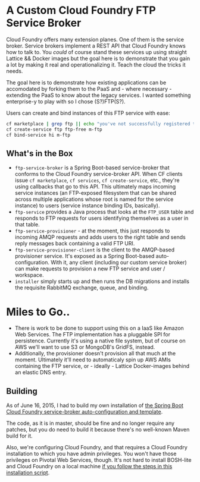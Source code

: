 # A Custom Cloud Foundry FTP Service Broker

Cloud Foundry offers many extension planes. One of them is the service broker. Service brokers implement a REST API that
Cloud Foundry knows how to talk to. You _could_ of course stand these services up using straight Lattice && Docker images
but the goal here is to demonstrate that you gain a lot by making it real and operationalizing it. Teach the cloud
the tricks it needs.

The goal here is to demonstrate how existing applications can be accomodated by forking them to the PaaS and - where necessary -
extending the PaaS to know about the legacy services. I wanted something enterprise-y to play with so I chose (S?)FTP(S?).

Users can create and bind instances of this FTP service with ease:

```sh
cf marketplace | grep ftp || echo "you've not successfully registered the FTP service with Cloud Foundry."
cf create-service ftp ftp-free m-ftp
cf bind-service hi m-ftp
```

## What's in the Box

 - `ftp-service-broker` is a Spring Boot-based service-broker that conforms to the Cloud Foundry service-broker API. When CF clients issue
    `cf marketplace`, `cf services`, `cf create-service`, etc., they're using callbacks that go to this API. This ultimately maps incoming
     service instances (an FTP-exposed filesystem that can be shared across multiple applications whose root is named for the service instance)
     to users (service instance binding IDs, basically).
 - `ftp-service` provides a Java process that looks at the  `FTP_USER` table and responds to FTP requests for users
    identifying themselves as a user in that table.
 - `ftp-service-provisioner` - at the moment, this just responds to incoming AMQP requests and adds users to the
    right table and sends reply messages back containing a valid FTP URI.
 - `ftp-service-provisioner-client` is the client to the AMQP-based provisioner service. It's exposed as a Spring Boot-based auto-configuration. With it,
     any client (including our custom service broker) can make requests to provision a new FTP service and user / workspace.
 - `installer` simply starts up and then runs the DB migrations and installs the requisite RabbitMQ exchange, queue, and binding.

# Miles to Go..

 -  There is work to be done to support using this on a IaaS like Amazon Web Services. The FTP implementation has a pluggable
    SPI for persistence. Currently it's using a native file system, but of course on AWS we'll want to use S3 or MongoDB's GridFS, instead.
 -  Additionally, the provisioner doesn't provision all that much at the moment. Ultimately it'll need to automaticaly spin up AWS AMIs containing the FTP service,
    or - ideally - Lattice Docker-images behind an elastic DNS entry.


## Building

As of June 16, 2015, I had to build my own installation of [the Spring Boot Cloud Foundry service-broker
auto-configuration and template](https://github.com/cloudfoundry-community/spring-boot-cf-service-broker/commit/202fb58c38bfff5370a8654384eedaca61c90cd2).

The code, as it is in master, should be fine and no longer require any patches, but you do need to build it because there's no well-known Maven build for it.

Also, we're configuring Cloud Foundry, and that requires a Cloud Foundry installation to which you have admin privileges.
You won't have those privileges on Pivotal Web Services, though. It's not hard to install BOSH-lite and Cloud Foundry on
a local machine [if you follow the steps in this installation script](https://gist.github.com/joshlong/fa63b5625ec4f36335f7).


